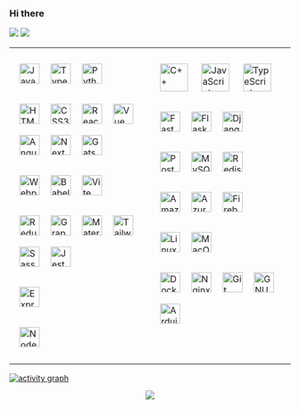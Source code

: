 ### Hi there

<p>
<img src="https://github-readme-stats.vercel.app/api?username=romanxeo&show_icons=true&count_private=true" />
<img src="https://github-readme-stats.vercel.app/api/top-langs/?username=romanxeo&layout=compact&count_private=true" />
</p>

<table><tr><td valign="top" width="50%">
<div align="left">
<p>
<a
    href="https://developer.mozilla.org/en-US/docs/Web/JavaScript"
    target="_blank"
    rel="noreferrer"
><img
    style="margin: 10px"
    src="https://raw.githubusercontent.com/danielcranney/readme-generator/main/public/icons/skills/javascript-colored.svg"
    width="36"
    height="36"
    alt="JavaScript"
/></a><a
    href="https://www.typescriptlang.org/"
    target="_blank"
    rel="noreferrer"
><img
    style="margin: 10px"
    src="https://raw.githubusercontent.com/danielcranney/readme-generator/main/public/icons/skills/typescript-colored.svg"
    width="36"
    height="36"
    alt="TypeScript"
/></a><a
    href="https://www.python.org/"
    target="_blank"
    rel="noreferrer"
><img
    style="margin: 10px"
    src="https://raw.githubusercontent.com/danielcranney/readme-generator/main/public/icons/skills/python-colored.svg"
    width="36"
    height="36"
    alt="Python"
/></a>
</p>
<p>
<a
    href="https://developer.mozilla.org/en-US/docs/Glossary/HTML5"
    target="_blank"
    rel="noreferrer"
><img
    style="margin: 10px"
    src="https://raw.githubusercontent.com/danielcranney/readme-generator/main/public/icons/skills/html5-colored.svg"
    width="36"
    height="36"
    alt="HTML5"
/></a><a
    href="https://www.w3.org/TR/CSS/#css"
    target="_blank"
    rel="noreferrer"
><img
    style="margin: 10px"
    src="https://raw.githubusercontent.com/danielcranney/readme-generator/main/public/icons/skills/css3-colored.svg"
    width="36"
    height="36"
    alt="CSS3"
/></a><a
    href="https://reactjs.org/"
    target="_blank"
    rel="noreferrer"
><img
    style="margin: 10px"
    src="https://raw.githubusercontent.com/danielcranney/readme-generator/main/public/icons/skills/react-colored.svg"
    width="36"
    height="36"
    alt="React"
/></a><a
    href="https://vuejs.org/"
    target="_blank"
    rel="noreferrer"
><img
    style="margin: 10px"
    src="https://raw.githubusercontent.com/danielcranney/readme-generator/main/public/icons/skills/vuejs-colored.svg"
    width="36"
    height="36"
    alt="Vue"
/></a><a
    href="https://angular.io/"
    target="_blank"
    rel="noreferrer"
><img
    style="margin: 10px"
    src="https://raw.githubusercontent.com/danielcranney/readme-generator/main/public/icons/skills/angularjs-colored.svg"
    width="36"
    height="36"
    alt="Angular"
/></a><a
    href="https://nextjs.org/docs"
    target="_blank"
    rel="noreferrer"
><img
    style="margin: 10px"
    src="https://raw.githubusercontent.com/danielcranney/readme-generator/main/public/icons/skills/nextjs-colored.svg"
    width="36"
    height="36"
    alt="NextJs"
/></a><a
    href="https://www.gatsbyjs.com/"
    target="_blank"
    rel="noreferrer"
><img
    style="margin: 10px"
    src="https://raw.githubusercontent.com/danielcranney/readme-generator/main/public/icons/skills/gatsby-colored.svg"
    width="36"
    height="36"
    alt="Gatsby"
/></a>
</p>
<p>
<a
    href="https://webpack.js.org/"
    target="_blank"
    rel="noreferrer"
><img
    style="margin: 10px"
    src="https://profilinator.rishav.dev/skills-assets/webpack-original.svg"
    width="36"
    height="36"
    alt="Webpack"
/></a><a
    href="https://babeljs.io/"
    target="_blank"
    rel="noreferrer"
><img
    style="margin: 10px"
    src="https://raw.githubusercontent.com/danielcranney/readme-generator/main/public/icons/skills/babel-colored.svg"
    width="36"
    height="36"
    alt="Babel"
/></a><a
    href="https://vitejs.dev/"
    target="_blank"
    rel="noreferrer"
><img
    style="margin: 10px"
    src="https://raw.githubusercontent.com/danielcranney/readme-generator/main/public/icons/skills/vite-colored.svg"
    width="36"
    height="36"
    alt="Vite"
/></a>
</p>
<p>
<a
    href="https://redux.js.org/"
    target="_blank"
    rel="noreferrer"
><img
    style="margin: 10px"
    src="https://raw.githubusercontent.com/danielcranney/readme-generator/main/public/icons/skills/redux-colored.svg"
    width="36"
    height="36"
    alt="Redux"
/></a><a
    href="https://graphql.org/"
    target="_blank"
    rel="noreferrer"
><img
    style="margin: 10px"
    src="https://profilinator.rishav.dev/skills-assets/graphql.png"
    alt="GraphQL"
    width="36"
    height="36"
/></a><a
    href="https://mui.com/"
    target="_blank"
    rel="noreferrer"
><img
    style="margin: 10px"
    src="https://raw.githubusercontent.com/danielcranney/readme-generator/main/public/icons/skills/materialui-colored.svg"
    width="36"
    height="36"
    alt="Material UI"
/></a><a
    href="https://tailwindcss.com/"
    target="_blank"
    rel="noreferrer"
><img
    style="margin: 10px"
    src="https://raw.githubusercontent.com/danielcranney/readme-generator/main/public/icons/skills/tailwindcss-colored.svg"
    width="36"
    height="36"
    alt="TailwindCSS"
/></a><a
    href="https://sass-lang.com/"
    target="_blank"
    rel="noreferrer"
><img
    style="margin: 10px"
    src="https://raw.githubusercontent.com/danielcranney/readme-generator/main/public/icons/skills/sass-colored.svg"
    width="36"
    height="36"
    alt="Sass"
/></a><a
    href="https://www.jestjs.io/"
    target="_blank"
    rel="noreferrer"
><img
    style="margin: 10px"
    src="https://profilinator.rishav.dev/skills-assets/jest.svg"
    alt="Jest"
    width="36"
    height="36"
/></a>
</p>
<p>
<a
    href="https://expressjs.com/"
    target="_blank"
    rel="noreferrer"
><img
    style="margin: 10px"
    src="https://raw.githubusercontent.com/danielcranney/readme-generator/main/public/icons/skills/express-colored.svg"
    width="36"
    height="36"
    alt="Express"
/></a>
</p>
<p>
<a
    href="https://nodejs.org/en/"
    target="_blank"
    rel="noreferrer"
><img
    style="margin: 10px"
    src="https://raw.githubusercontent.com/danielcranney/readme-generator/main/public/icons/skills/nodejs-colored.svg"
    width="36"
    height="36"
    alt="NodeJS"
/></a>
</p>
</div>

</td><td valign="top" width="50%">
<div align="left">  
<p>
<a href="https://www.cplusplus.com/" target="_blank"><img style="margin: 10px" src="https://profilinator.rishav.dev/skills-assets/cplusplus-original.svg" alt="C++" height="50" /></a>  
<a href="https://www.javascript.com/" target="_blank"><img style="margin: 10px" src="https://profilinator.rishav.dev/skills-assets/javascript-original.svg" alt="JavaScript" height="50" /></a>  
<a href="https://www.typescriptlang.org/" target="_blank"><img style="margin: 10px" src="https://profilinator.rishav.dev/skills-assets/typescript-original.svg" alt="TypeScript" height="50" /></a>  

</p>
<p>
<a
    href="https://fastapi.tiangolo.com/"
    target="_blank"
    rel="noreferrer"
><img
    style="margin: 10px"
    src="https://raw.githubusercontent.com/danielcranney/readme-generator/main/public/icons/skills/fastapi-colored.svg"
    width="36"
    height="36"
    alt="Fast API"
/></a><a
    href="https://flask.palletsprojects.com/en/2.0.x/"
    target="_blank"
    rel="noreferrer"
><img
    style="margin: 10px"
    src="https://raw.githubusercontent.com/danielcranney/readme-generator/main/public/icons/skills/flask-colored.svg"
    width="36"
    height="36"
    alt="Flask"
/></a><a
    href="https://www.djangoproject.com/"
    target="_blank"
    rel="noreferrer"
><img
    style="margin: 10px"
    src="https://raw.githubusercontent.com/danielcranney/readme-generator/main/public/icons/skills/django-colored.svg"
    width="36"
    height="36"
    alt="Django"
/></a>
</p>
<p>
<a
    href="https://www.postgresql.org/"
    target="_blank"
    rel="noreferrer"
><img
    style="margin: 10px"
    src="https://raw.githubusercontent.com/danielcranney/readme-generator/main/public/icons/skills/postgresql-colored.svg"
    width="36"
    height="36"
    alt="PostgreSQL"
/></a><a
    href="https://www.mysql.com/"
    target="_blank"
    rel="noreferrer"
><img
    style="margin: 10px"
    src="https://raw.githubusercontent.com/danielcranney/readme-generator/main/public/icons/skills/mysql-colored.svg"
    width="36"
    height="36"
    alt="MySQL"
/></a><a
    href="https://redis.io/"
    target="_blank"
    rel="noreferrer"
><img
    style="margin: 10px"
    src="https://profilinator.rishav.dev/skills-assets/redis-original-wordmark.svg"
    alt="Redis"
    width="36"
    height="36"
/></a>
</p>
<p>
<a
    href="https://aws.amazon.com"
    target="_blank"
    rel="noreferrer"
><img
    style="margin: 10px"
    src="https://raw.githubusercontent.com/danielcranney/readme-generator/main/public/icons/skills/aws-colored.svg"
    width="36"
    height="36"
    alt="Amazon Web Services"
/></a><a
    href="https://azure.microsoft.com/en-in/"
    target="_blank"
    rel="noreferrer"
><img
    style="margin: 10px"
    src="https://profilinator.rishav.dev/skills-assets/microsoft_azure-icon.svg"
    alt="Azure"
    width="36"
    height="36"
/></a><a
    href="https://firebase.google.com/"
    target="_blank"
    rel="noreferrer"
><img
    style="margin: 10px"
    src="https://raw.githubusercontent.com/danielcranney/readme-generator/main/public/icons/skills/firebase-colored.svg"
    width="36"
    height="36"
    alt="Firebase"
/></a>
</p>
<p>
<a
    href="https://www.linux.org/"
    target="_blank"
    rel="noreferrer"
><img
    style="margin: 10px"
    src="https://profilinator.rishav.dev/skills-assets/linux-original.svg"
    alt="Linux"
    width="36"
    height="36"
/></a><a
    href="https://apple.com"
    target="_blank"
    rel="noreferrer"
><img
    style="margin: 10px"
    src="https://raw.githubusercontent.com/danielcranney/readme-generator/main/public/icons/skills/macos-colored.svg"
    width="36"
    height="36"
    alt="MacOS"
/></a>
</p>
<p>
<a
    href="https://www.docker.com/" target="_blank"
    rel="noreferrer"
><img
    style="margin: 10px"
    src="https://raw.githubusercontent.com/danielcranney/readme-generator/main/public/icons/skills/docker-colored.svg"
    width="36"
    height="36"
    alt="Docker"
/></a><a
    href="https://www.nginx.com/"
    target="_blank"
    rel="noreferrer"
><img
    style="margin: 10px"
    src="https://profilinator.rishav.dev/skills-assets/nginx-original.svg"
    alt="Nginx"
    width="36"
    height="36"
/></a><a
    href="https://github.com/"
    target="_blank"
    rel="noreferrer"
><img
    style="margin: 10px"
    src="https://profilinator.rishav.dev/skills-assets/git-scm-icon.svg"
    alt="Git"
    width="36"
    height="36"
/></a><a
    href="https://www.gnu.org/software/bash/"
    target="_blank"
    rel="noreferrer"
><img
    style="margin: 10px"
    src="https://raw.githubusercontent.com/danielcranney/readme-generator/main/public/icons/skills/gnubash.svg"
    width="36"
    height="36"
    alt="GNU Bash"
/></a><a
    href="https://store.arduino.cc/?gclid=Cj0KCQjw2eilBhCCARIsAG0Pf8uueBifykWcsSS4LPESeGQfxGVKJYnzV7bz471XfknQJy_1VINVWM8aAkLtEALw_wcB"
    target="_blank"
    rel="noreferrer"
><img
    style="margin: 10px"
    src="https://raw.githubusercontent.com/danielcranney/readme-generator/main/public/icons/skills/arduino-colored.svg"
    width="36"
    height="36"
    alt="Arduino"
/></a>
</p>
</div>

</td></tr></table> 

[![activity graph](https://github-readme-activity-graph.vercel.app/graph?username=romanxeo&bg_color=fff&color=444&line=888&radius=12&height=400&grid=false&hide_border=false)](https://github.com/ashutosh00710/github-readme-activity-graph)

<p align="center">
  <img src="https://capsule-render.vercel.app/api?type=waving&color=gradient&height=60&section=footer"/>
</p>


